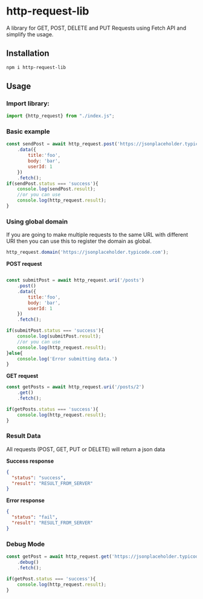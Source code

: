 # http-request-lib
A library for GET, POST, DELETE and PUT Requests using Fetch API and simplify the usage.

## Installation

```bash
npm i http-request-lib
```

## Usage

### Import library:
```javascript
import {http_request} from "./index.js";
```

### Basic example
```javascript
const sendPost = await http_request.post('https://jsonplaceholder.typicode.com/posts')
    .data({
        title:'foo',
        body: 'bar',
        userId: 1
    })
    .fetch();
if(sendPost.status === 'success'){
    console.log(sendPost.result);
    //or you can use
    console.log(http_request.result);
}
```


### Using global domain

If you are going to make multiple requests to the same URL with different URI then you can use this to register the
domain as global.

```javascript
http_request.domain('https://jsonplaceholder.typicode.com');
```

**POST request**
```javascript

const submitPost = await http_request.uri('/posts')
    .post()
    .data({
        title:'foo',
        body: 'bar',
        userId: 1
    })
    .fetch();

if(submitPost.status === 'success'){
    console.log(submitPost.result);
    //or you can use
    console.log(http_request.result);
}else{
    console.log('Error submitting data.')
}
```

**GET request**

```javascript
const getPosts = await http_request.uri('/posts/2')
    .get()
    .fetch();

if(getPosts.status === 'success'){
    console.log(http_request.result);
}
```

### Result Data
All requests (POST, GET, PUT or DELETE) will return a json data

**Success response**

```json
{
  "status": "success",
  "result": "RESULT_FROM_SERVER"
}
```
**Error response**

```json
{
  "status": "fail",
  "result": "RESULT_FROM_SERVER"
}
```

### Debug Mode
```javascript
const getPost = await http_request.get('https://jsonplaceholder.typicode.com/posts/1')
    .debug()
    .fetch();

if(getPost.status === 'success'){
    console.log(http_request.result);
}
```